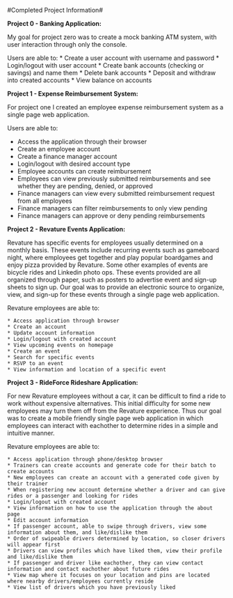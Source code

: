 
#Completed Project Information#

**Project 0 - Banking Application:**
	
My goal for project zero was to create a mock banking ATM system, with user interaction through only the console.
	
Users are able to:
	* Create a user account with username and password
	* Login/logout with user account
	* Create bank accounts (checking or savings) and name them
	* Delete bank accounts
	* Deposit and withdraw into created accounts
	* View balance on accounts 

**Project 1 - Expense Reimbursement System:**
	
For project one I created an employee expense reimbursement system as a single page web application. 
	
Users are able to:

* Access the application through their browser
* Create an employee account 
* Create a finance manager account
* Login/logout with desired account type
* Employee accounts can create reimbursement 
* Employees can view previously submitted reimbursements and see whether they are pending, denied, or approved
* Finance managers can view every submitted reimbursement request from all employees
* Finance managers can filter reimbursements to only view pending 
* Finance managers can approve or deny pending reimbursements 

**Project 2 - Revature Events Application:**
	
Revature has specific events for employees usually determined on a monthly basis. 
These events include recurring events such as gameboard night, where employees get together and play popular boardgames 
and enjoy pizza provided by Revature. Some other examples of events are bicycle rides and Linkedin photo ops.
These events provided are all organized through paper, such as posters to advertise event and sign-up sheets to sign up.
Our goal was to provide an electronic source to organize, view, and sign-up for these events through a single page web application.
	
Revature employees are able to:

	* Access application through browser
	* Create an account
	* Update account information
	* Login/logout with created account
	* View upcoming events on homepage
	* Create an event 
	* Search for specific events 
	* RSVP to an event 
	* View information and location of a specific event 
	

**Project 3 - RideForce Rideshare Application:**

For new Revature employees without a car, it can be difficult to find a ride to work without expensive alternatives.
This initial difficulty for some new employees may turn them off from the Revature experience.
Thus our goal was to create a mobile friendly single page web application in which employees can interact with eachother to determine rides in a simple and intuitive manner.
	
Revature employees are able to:

	* Access application through phone/desktop browser
	* Trainers can create accounts and generate code for their batch to create accounts
	* New employees can create an account with a generated code given by their trainer
	* When registering new account determine whether a driver and can give rides or a passenger and looking for rides
	* Login/logout with created account 
	* View information on how to use the application through the about page
	* Edit account information
	* If passenger account, able to swipe through drivers, view some information about them, and like/dislike them
	* Order of swipeable drivers determined by location, so closer drivers will appear first
	* Drivers can view profiles which have liked them, view their profile and like/dislike them
	* If passenger and driver like eachother, they can view contact information and contact eachother about future rides
	* View map where it focuses on your location and pins are located where nearby drivers/employees currently reside
	* View list of drivers which you have previously liked 
		
